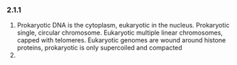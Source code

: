 ### 2.1.1

1. Prokaryotic DNA is the cytoplasm, eukaryotic in the nucleus. Prokaryotic single, circular chromosome. Eukaryotic multiple linear chromosomes, capped with telomeres. Eukaryotic genomes are wound around histone proteins, prokaryotic is only supercoiled and compacted
2. 